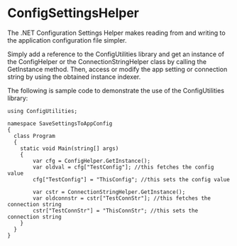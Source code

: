ConfigSettingsHelper
====================

The .NET Configuration Settings Helper makes reading from and writing to the application configuration file 
simpler.

Simply add a reference to the ConfigUtilities library and get an instance of the ConfigHelper or the
ConnectionStringHelper class by calling the GetInstance method. Then, access or modify the app setting or
connection string by using the obtained instance indexer.

The following is sample code to demonstrate the use of the ConfigUtilities library:


    using ConfigUtilities;
    
    namespace SaveSettingsToAppConfig
    {
      class Program
      {
        static void Main(string[] args)
        {
            var cfg = ConfigHelper.GetInstance();
            var oldval = cfg["TestConfig"]; //this fetches the config value
            cfg["TestConfig"] = "ThisConfig"; //this sets the config value
            
            var cstr = ConnectionStringHelper.GetInstance();
            var oldconnstr = cstr["TestConnStr"]; //this fetches the connection string
            cstr["TestConnStr"] = "ThisConnStr"; //this sets the connection string
        }
      }
    }
